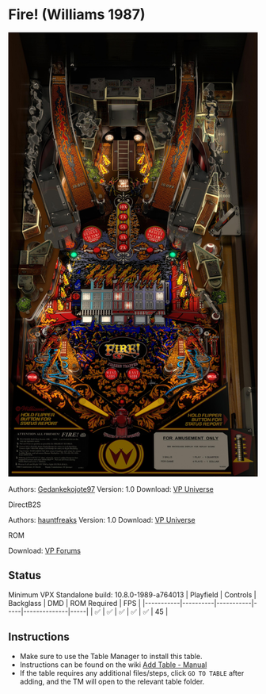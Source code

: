 # Fire! (Williams 1987)

![Table Preview](../../images/vpx-fire.jpeg)

Authors: [Gedankekojote97](https://vpuniverse.com/profile/42203-gedankekojote97/)
Version: 1.0
Download: [VP Universe](https://vpuniverse.com/files/file/9768-fire-mod-nfozzy-fleep-sounds-lut/)

DirectB2S

Authors: [hauntfreaks](https://vpuniverse.com/profile/5216-hauntfreaks/)
Version: 1.0
Download: [VP Universe](https://vpuniverse.com/files/file/12697-fire-williams-1987-b2s-with-full-dmd/)

ROM

Download: [VP Forums](https://www.vpforums.org/index.php?app=downloads&showfile=902)

## Status 

Minimum VPX Standalone build: 10.8.0-1989-a764013
| Playfield | Controls | Backglass | DMD | ROM Required | FPS | 
|-----------|----------|-----------|-----|--------------|-----|
| :white_check_mark: | :white_check_mark: | :white_check_mark: | :white_check_mark: | :white_check_mark: | 45 |

## Instructions

- Make sure to use the Table Manager to install this table.
- Instructions can be found on the wiki [Add Table - Manual](https://github.com/LegendsUnchained/vpx-standalone-alp4k/wiki/%5B04%5D-%F0%9F%A7%A1-TM-%E2%80%90-Other-Features#add-table---manual)
- If the table requires any additional files/steps, click `GO TO TABLE` after adding, and the TM will open to the relevant table folder.

